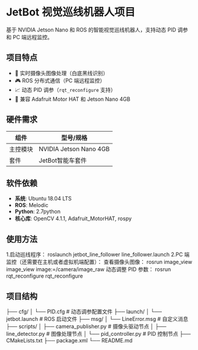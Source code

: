 # JetBot 视觉巡线机器人项目

基于 NVIDIA Jetson Nano 和 ROS 的智能视觉巡线机器人，支持动态 PID 调参和 PC 端远程监控。

## 项目特点

- 🚗 实时摄像头图像处理（白底黑线识别）
- 🎮 ROS 分布式通信（PC 端远程监控）
- 📈 动态 PID 调参（`rqt_reconfigure` 支持）
- 🔧 兼容 Adafruit Motor HAT 和 Jetson Nano 4GB

## 硬件需求
| 组件               | 型号/规格                  |
|--------------------|----------------------------|
| 主控模块            | NVIDIA Jetson Nano 4GB     |
| 套件                | JetBot智能车套件            |

## 软件依赖
- **系统**: Ubuntu 18.04 LTS
- **ROS**: Melodic
- **Python**: 2.7python
- **核心库**: OpenCV 4.1.1, Adafruit_MotorHAT, rospy

## 使用方法
1.启动巡线程序：
    roslaunch jetbot_line_follower line_follower.launch
2.PC 端监控（还需要在主机或者虚拟机端配置）：
    查看摄像头图像：
    rosrun image_view image_view image:=/camera/image_raw
    动态调整 PID 参数：
    rosrun rqt_reconfigure rqt_reconfigure
## 项目结构
├── cfg/
│   └── PID.cfg               # 动态调参配置文件
├── launch/
│   └── jetbot.launch         # ROS 启动文件
├── msg/
│   └── LineError.msg         # 自定义消息
├── scripts/
│   ├── camera_publisher.py   # 摄像头驱动节点
│   ├── line_detector.py      # 图像处理节点
│   └── pid_controller.py     # PID 控制节点
├── CMakeLists.txt
├── package.xml
└── README.md

